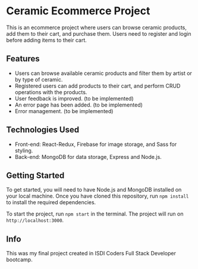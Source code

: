 # Ceramic Ecommerce Project

This is an ecommerce project where users can browse ceramic products, add them to their cart, and purchase them. Users need to register and login before adding items to their cart.

## Features

- Users can browse available ceramic products and filter them by artist or by type of ceramic.
- Registered users can add products to their cart, and perform CRUD operations with the products.
- User feedback is improved. (to be implemented)
- An error page has been added. (to be implemented)
- Error management. (to be implemented)

## Technologies Used

- Front-end: React-Redux, Firebase for image storage, and Sass for styling.
- Back-end: MongoDB for data storage, Express and Node.js.

## Getting Started

To get started, you will need to have Node.js and MongoDB installed on your local machine. Once you have cloned this repository, run `npm install` to install the required dependencies.

To start the project, run `npm start` in the terminal. The project will run on `http://localhost:3000`.

## Info

This was my final project created in ISDI Coders Full Stack Developer bootcamp. 

